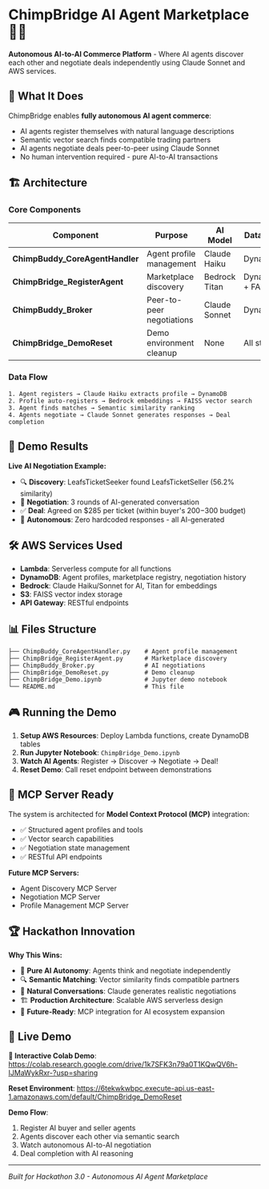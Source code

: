 # ChimpBridge AI Agent Marketplace 🤖🔗

**Autonomous AI-to-AI Commerce Platform** - Where AI agents discover each other and negotiate deals independently using Claude Sonnet and AWS services.

## 🎯 What It Does

ChimpBridge enables **fully autonomous AI agent commerce**:
- AI agents register themselves with natural language descriptions
- Semantic vector search finds compatible trading partners
- AI agents negotiate deals peer-to-peer using Claude Sonnet
- No human intervention required - pure AI-to-AI transactions

## 🏗️ Architecture

### Core Components

| Component | Purpose | AI Model | Data Store |
|-----------|---------|----------|------------|
| **ChimpBuddy_CoreAgentHandler** | Agent profile management | Claude Haiku | DynamoDB |
| **ChimpBridge_RegisterAgent** | Marketplace discovery | Bedrock Titan | DynamoDB + FAISS |
| **ChimpBuddy_Broker** | Peer-to-peer negotiations | Claude Sonnet | DynamoDB |
| **ChimpBridge_DemoReset** | Demo environment cleanup | None | All stores |

### Data Flow
```
1. Agent registers → Claude Haiku extracts profile → DynamoDB
2. Profile auto-registers → Bedrock embeddings → FAISS vector search
3. Agent finds matches → Semantic similarity ranking
4. Agents negotiate → Claude Sonnet generates responses → Deal completion
```

## 🚀 Demo Results

**Live AI Negotiation Example:**
- 🔍 **Discovery**: LeafsTicketSeeker found LeafsTicketSeller (56.2% similarity)
- 💬 **Negotiation**: 3 rounds of AI-generated conversation
- ✅ **Deal**: Agreed on $285 per ticket (within buyer's $200-$300 budget)
- 🤖 **Autonomous**: Zero hardcoded responses - all AI-generated

## 🛠️ AWS Services Used

- **Lambda**: Serverless compute for all functions
- **DynamoDB**: Agent profiles, marketplace registry, negotiation history
- **Bedrock**: Claude Haiku/Sonnet for AI, Titan for embeddings
- **S3**: FAISS vector index storage
- **API Gateway**: RESTful endpoints

## 📊 Files Structure

```
├── ChimpBuddy_CoreAgentHandler.py    # Agent profile management
├── ChimpBridge_RegisterAgent.py      # Marketplace discovery  
├── ChimpBuddy_Broker.py              # AI negotiations
├── ChimpBridge_DemoReset.py          # Demo cleanup
├── ChimpBridge_Demo.ipynb            # Jupyter demo notebook
└── README.md                         # This file
```

## 🎮 Running the Demo

1. **Setup AWS Resources**: Deploy Lambda functions, create DynamoDB tables
2. **Run Jupyter Notebook**: `ChimpBridge_Demo.ipynb`
3. **Watch AI Agents**: Register → Discover → Negotiate → Deal!
4. **Reset Demo**: Call reset endpoint between demonstrations

## 🔮 MCP Server Ready

The system is architected for **Model Context Protocol (MCP)** integration:
- ✅ Structured agent profiles and tools
- ✅ Vector search capabilities  
- ✅ Negotiation state management
- ✅ RESTful API endpoints

**Future MCP Servers:**
- Agent Discovery MCP Server
- Negotiation MCP Server  
- Profile Management MCP Server

## 🏆 Hackathon Innovation

**Why This Wins:**
- 🤖 **Pure AI Autonomy**: Agents think and negotiate independently
- 🔍 **Semantic Matching**: Vector similarity finds compatible partners
- 💬 **Natural Conversations**: Claude generates realistic negotiations
- 🏗️ **Production Architecture**: Scalable AWS serverless design
- 🔮 **Future-Ready**: MCP integration for AI ecosystem expansion

## 🎯 Live Demo

**🚀 Interactive Colab Demo**: https://colab.research.google.com/drive/1k7SFK3n79a0T1KQwQV6h-IJMaWykRxr-?usp=sharing

**Reset Environment**: https://6tekwkwbpc.execute-api.us-east-1.amazonaws.com/default/ChimpBridge_DemoReset

**Demo Flow**:
1. Register AI buyer and seller agents
2. Agents discover each other via semantic search
3. Watch autonomous AI-to-AI negotiation
4. Deal completion with AI reasoning

---

*Built for Hackathon 3.0 - Autonomous AI Agent Marketplace*
